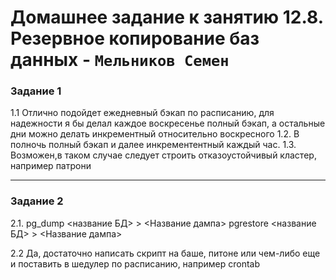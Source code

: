 
# Домашнее задание к занятию 12.8. Резервное копирование баз данных - `Мельников Семен`




### Задание 1
1.1 Отлично подойдет ежедневный бэкап по расписанию, для надежности я бы делал каждое воскресенье полный бэкап, а остальные дни можно делать инкрементный относительно воскресного
1.2. В полночь полный бэкап и далее инкрементентный каждый час.
1.3. Возможен,в таком случае следует строить отказоустойчивый кластер, например патрони

---

### Задание 2

2.1. 
pg_dump <название БД> > <Название дампа> 
pgrestore <название БД> > <Название дампа>

2.2
Да, достаточно написать скрипт на баше, питоне или чем-либо еще и поставить в шедулер по расписанию, например crontab



